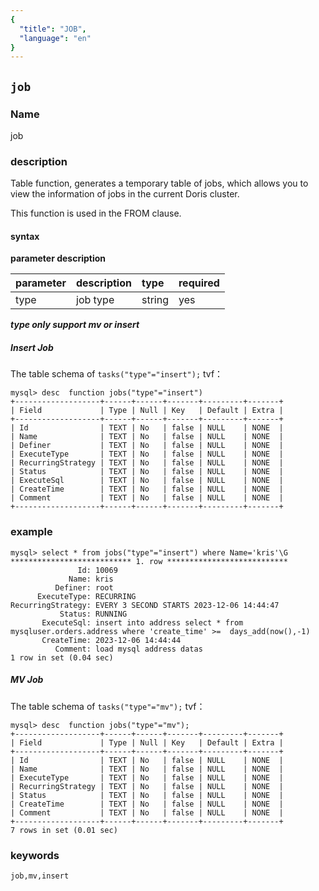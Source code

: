 ```yaml
---
{
  "title": "JOB",
  "language": "en"
}
---
```


<!--
Licensed to the Apache Software Foundation (ASF) under one
or more contributor license agreements.  See the NOTICE file
distributed with this work for additional information
regarding copyright ownership.  The ASF licenses this file
to you under the Apache License, Version 2.0 (the
"License"); you may not use this file except in compliance
with the License.  You may obtain a copy of the License at

  http://www.apache.org/licenses/LICENSE-2.0

Unless required by applicable law or agreed to in writing,
software distributed under the License is distributed on an
"AS IS" BASIS, WITHOUT WARRANTIES OR CONDITIONS OF ANY
KIND, either express or implied.  See the License for the
specific language governing permissions and limitations
under the License.
-->

## `job`

### Name

<version since="dev">

job

</version>

### description

Table function, generates a temporary table of jobs, which allows you to view the information of jobs in the current Doris cluster.

This function is used in the FROM clause.

#### syntax

**parameter description**

| parameter  | description | type   | required |
|:-----|:------------|:-------|:---------|
| type | job type    | string | yes      |

***type only support mv or insert***
##### Insert Job

The table schema of `tasks("type"="insert");` tvf：

```
mysql> desc  function jobs("type"="insert")
+-------------------+------+------+-------+---------+-------+
| Field             | Type | Null | Key   | Default | Extra |
+-------------------+------+------+-------+---------+-------+
| Id                | TEXT | No   | false | NULL    | NONE  |
| Name              | TEXT | No   | false | NULL    | NONE  |
| Definer           | TEXT | No   | false | NULL    | NONE  |
| ExecuteType       | TEXT | No   | false | NULL    | NONE  |
| RecurringStrategy | TEXT | No   | false | NULL    | NONE  |
| Status            | TEXT | No   | false | NULL    | NONE  |
| ExecuteSql        | TEXT | No   | false | NULL    | NONE  |
| CreateTime        | TEXT | No   | false | NULL    | NONE  |
| Comment           | TEXT | No   | false | NULL    | NONE  |
+-------------------+------+------+-------+---------+-------+
```

### example

```
mysql> select * from jobs("type"="insert") where Name='kris'\G
*************************** 1. row ***************************
               Id: 10069
             Name: kris
          Definer: root
      ExecuteType: RECURRING
RecurringStrategy: EVERY 3 SECOND STARTS 2023-12-06 14:44:47
           Status: RUNNING
       ExecuteSql: insert into address select * from mysqluser.orders.address where 'create_time' >=  days_add(now(),-1)
       CreateTime: 2023-12-06 14:44:44
          Comment: load mysql address datas
1 row in set (0.04 sec)
```

##### MV Job

The table schema of `tasks("type"="mv");` tvf：

```
mysql> desc  function jobs("type"="mv");
+-------------------+------+------+-------+---------+-------+
| Field             | Type | Null | Key   | Default | Extra |
+-------------------+------+------+-------+---------+-------+
| Id                | TEXT | No   | false | NULL    | NONE  |
| Name              | TEXT | No   | false | NULL    | NONE  |
| ExecuteType       | TEXT | No   | false | NULL    | NONE  |
| RecurringStrategy | TEXT | No   | false | NULL    | NONE  |
| Status            | TEXT | No   | false | NULL    | NONE  |
| CreateTime        | TEXT | No   | false | NULL    | NONE  |
| Comment           | TEXT | No   | false | NULL    | NONE  |
+-------------------+------+------+-------+---------+-------+
7 rows in set (0.01 sec)
```

### keywords

    job,mv,insert